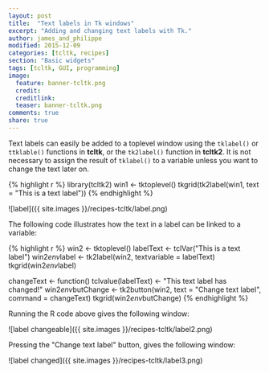 ```yaml
---
layout: post
title:  "Text labels in Tk windows"
excerpt: "Adding and changing text labels with Tk."
author: james_and_philippe
modified: 2015-12-09
categories: [tcltk, recipes]
section: "Basic widgets"
tags: [tcltk, GUI, programming]
image:
  feature: banner-tcltk.png
  credit: 
  creditlink: 
  teaser: banner-tcltk.png
comments: true
share: true
---
```


Text labels can easily be added to a toplevel window using the `tklabel()` or `ttklable()` functions in **tcltk**, or the `tk2label()` function in **tcltk2**. It is not necessary to assign the result of `tklabel()` to a variable unless you want to change the text later on.


{% highlight r %}
library(tcltk2)
win1 <- tktoplevel()
tkgrid(tk2label(win1, text = "This is a text label"))
{% endhighlight %}

![label]({{ site.images }}/recipes-tcltk/label.png)

The following code illustrates how the text in a label can be linked to a variable:


{% highlight r %}
win2 <- tktoplevel()
labelText <- tclVar("This is a text label")
win2$env$label <- tk2label(win2, textvariable = labelText)
tkgrid(win2$env$label)

changeText <- function()
  tclvalue(labelText) <- "This text label has changed!"
win2$env$butChange <- tk2button(win2, text = "Change text label", command = changeText)
tkgrid(win2$env$butChange)
{% endhighlight %}

Running the R code above gives the following window:

![label changeable]({{ site.images }}/recipes-tcltk/label2.png)

Pressing the "Change text label" button, gives the following window:

![label changed]({{ site.images }}/recipes-tcltk/label3.png)
